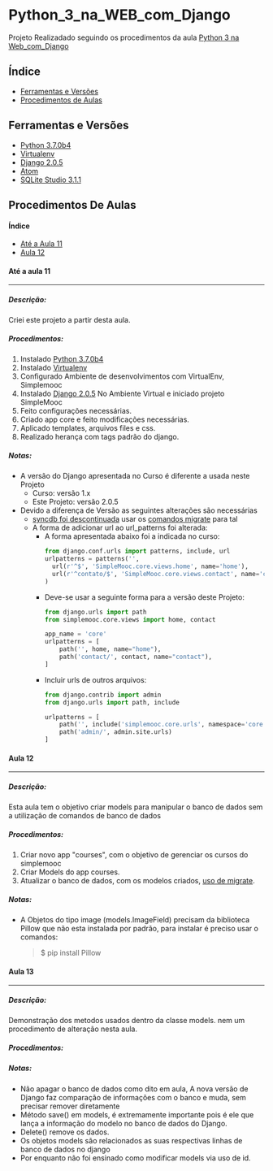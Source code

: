 # Python_3_na_WEB_com_Django

Projeto Realizadado seguindo os procedimentos da aula [Python 3 na Web_com_Django](https://www.udemy.com/python-3-na-web-com-django-basico-intermediario/learn/v4/)

## Índice

+ [Ferramentas e Versões](#ferramentas_e_versoes)
+ [Procedimentos de Aulas](#procedimentos_de_aulas)



## <a name="ferramentas_e_versoes"></a>Ferramentas e Versões
  - [Python 3.7.0b4](https://www.python.org/downloads/windows/)
  - [Virtualenv](https://virtualenv.pypa.io/en/stable/installation/)
  - [Django 2.0.5](https://www.djangoproject.com/download/)
  - [Atom](https://atom.io/)
  - [SQLite Studio 3.1.1](https://sqlitestudio.pl/index.rvt?act=download)



## <a name="procedimentos_de_aulas"></a>Procedimentos De Aulas

#### Índice

  - [Até a Aula 11](#aula_11)
  - [Aula 12](#aula_12)

#### <a name="aula_11"></a>Até a aula 11
___
##### Descrição:

Criei este projeto a partir desta aula.

##### Procedimentos:

1. Instalado [Python 3.7.0b4](https://www.python.org/downloads/windows/)
2. Instalado [Virtualenv](https://virtualenv.pypa.io/en/stable/installation/)
3. Configurado Ambiente de desenvolvimentos com VirtualEnv, Simplemooc
4. Instalado [Django 2.0.5](https://www.djangoproject.com/download/) No Ambiente Virtual e iniciado projeto SimpleMooc
5. Feito configurações necessárias.
6. Criado app core e feito modificações necessárias.
7. Aplicado templates, arquivos files e css.
8. Realizado herança com tags padrão do django.

##### <a name="notas_11"></a>Notas:

- A versão do Django apresentada no Curso é diferente a usada neste Projeto
  - Curso: versão 1.x
  - Este Projeto: versão 2.0.5
- Devido a diferença de Versão as seguintes alterações são necessárias
  - [syncdb foi descontinuada](https://docs.djangoproject.com/en/1.7/releases/1.7/#what-s-new-in-django-1-7) usar os [comandos migrate](https://docs.djangoproject.com/en/2.0/topics/migrations/) para tal
  - A forma de adicionar url ao url_patterns foi alterada:
    - A forma apresentada abaixo foi a indicada no curso:
      ```Python
      from django.conf.urls import patterns, include, url
      urlpatterns = patterns('',
        url(r'^$', 'SimpleMooc.core.views.home', name='home'),
        url(r'^contato/$', 'SimpleMooc.core.views.contact', name='contact')
      )
      ```
    - Deve-se usar a seguinte forma para a versão deste Projeto:
      ```Python
      from django.urls import path
      from simplemooc.core.views import home, contact

      app_name = 'core'
      urlpatterns = [
          path('', home, name="home"),
          path('contact/', contact, name="contact"),
      ]

      ```
    - Incluir urls de outros arquivos:
        ```Python
        from django.contrib import admin
        from django.urls import path, include

        urlpatterns = [
            path('', include('simplemooc.core.urls', namespace='core')),
            path('admin/', admin.site.urls)
        ]

        ```

#### <a name="aula_12"></a>Aula 12
---

##### Descrição:
Esta aula tem o objetivo criar models para manipular o banco de dados sem a utilização de comandos de banco de dados

##### Procedimentos:

1. Criar novo app "courses", com o objetivo de gerenciar os cursos do simplemooc
2. Criar Models do app courses.
3. Atualizar o banco de dados, com os modelos criados, [uso de migrate](#notas_11).

##### <a name="notas_12"></a>Notas:

- A Objetos do tipo image (models.ImageField) precisam da biblioteca Pillow que não esta instalada por padrão, para instalar é preciso usar o comandos:
  > $ pip install Pillow


#### <a name="aula_13"></a>Aula 13
---

##### Descrição:
Demonstração dos metodos usados dentro da classe models. nem um procedimento de alteração nesta aula.
##### Procedimentos:

##### <a name="notas_x"></a>Notas:

- Não apagar o banco de dados como dito em aula, A nova versão de Django faz comparação de informações com o banco e muda, sem precisar remover diretamente
- Método save() em models, é extremamente importante pois é ele que lança a informação do modelo no banco de dados do Django.
- Delete() remove os dados.
- Os objetos models são relacionados as suas respectivas linhas de banco de dados no django
- Por enquanto não foi ensinado como modificar models via uso de id.

<!-- Criando uma aula
#### <a name="aula_x"></a>Aula x
---

##### Descrição:
Crie uma descrição
##### Procedimentos:
1. digite os procedimentos
2. siga sem detalhes
##### <a name="notas_x"></a>Notas
preencha caso precise.

-->

